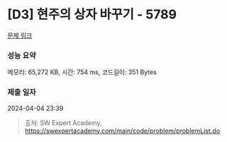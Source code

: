 # [D3] 현주의 상자 바꾸기 - 5789 

[문제 링크](https://swexpertacademy.com/main/code/problem/problemDetail.do?contestProbId=AWYygN36Qn8DFAVm) 

### 성능 요약

메모리: 65,272 KB, 시간: 754 ms, 코드길이: 351 Bytes

### 제출 일자

2024-04-04 23:39



> 출처: SW Expert Academy, https://swexpertacademy.com/main/code/problem/problemList.do